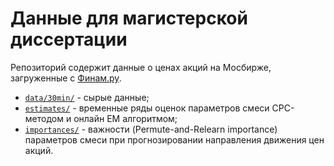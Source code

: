 # Данные для магистерской диссертации

Репозиторий содержит данные о ценах акций на Мосбирже, загруженные с [Финам.ру](https://www.finam.ru/profile/moex-akcii/aeroflot/export/).

- [`data/30min/`](data/30min/) - сырые данные;
- [`estimates/`](estimates/) - временные ряды оценок параметров смеси СРС-методом и онлайн EM алгоритмом;
- [`importances/`](importances/) - важности (Permute-and-Relearn importance) параметров смеси при прогнозировании направления движения цен акций.
